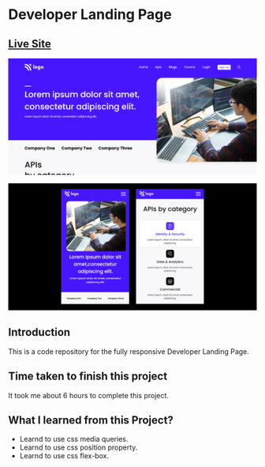 # Developer Landing Page

## [Live Site](https://developer-landing-webpage.netlify.app/)

![Live-site-screenshot](images/Project-9.png)

![Live-site-screenshot](images/Screenshot-2.png)

## Introduction

This is a code repository for the fully responsive Developer Landing Page.

## Time taken to finish this project

It took me about 6 hours to complete this project.

## What I learned from this Project?

- Learnd to use css media queries.
- Learnd to use css position property.
- Learnd to use css flex-box.

